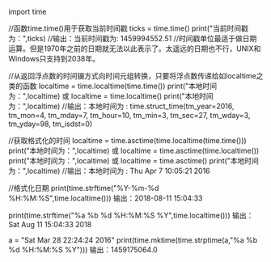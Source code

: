 import time


//函数time.time()用于获取当前时间戳
  ticks = time.time()
  print("当前时间戳为：",ticks)
//输出：当前时间戳为: 1459994552.51
//时间戳单位最适于做日期运算。但是1970年之前的日期就无法以此表示了。太遥远的日期也不行，UNIX和Windows只支持到2038年。


//从返回浮点数的时间辍方式向时间元组转换，只要将浮点数传递给如localtime之类的函数
  localtime = time.localtime(time.time())
  print("本地时间为：",localtime)
  或
  localtime = time.localtime()
  print("本地时间为：",localtime)
//输出：本地时间为 : time.struct_time(tm_year=2016, tm_mon=4, tm_mday=7, tm_hour=10, tm_min=3, tm_sec=27, tm_wday=3, tm_yday=98, tm_isdst=0)


//获取格式化的时间
  localtime = time.asctime(time.localtime(time.time()))
  print("本地时间为：",localtime)
  或
  localtime = time.asctime(time.localtime())
  print("本地时间为：",localtime)
  或
  localtime = time.asctime()
  print("本地时间为：",localtime)
//输出：本地时间为 : Thu Apr  7 10:05:21 2016


//格式化日期
  print(time.strftime("%Y-%m-%d %H:%M:%S",time.localtime()))
  输出：2018-08-11 15:04:33
  
  print(time.strftime("%a %b %d %H:%M:%S %Y",time.localtime()))
  输出：Sat Aug 11 15:04:33 2018
  
  a = "Sat Mar 28 22:24:24 2016"
  print(time.mktime(time.strptime(a,"%a %b %d %H:%M:%S %Y")))
  输出：1459175064.0
